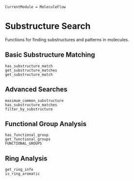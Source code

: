 ```@meta
CurrentModule = MoleculeFlow
```

# Substructure Search

Functions for finding substructures and patterns in molecules.

## Basic Substructure Matching

```@docs
has_substructure_match
get_substructure_matches
get_substructure_match
```

## Advanced Searches

```@docs
maximum_common_substructure
has_substructure_matches
filter_by_substructure
```

## Functional Group Analysis

```@docs
has_functional_group
get_functional_groups
FUNCTIONAL_GROUPS
```

## Ring Analysis

```@docs
get_ring_info
is_ring_aromatic
```